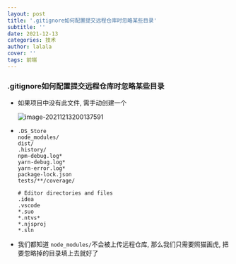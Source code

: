 ```yaml
---
layout: post
title: '.gitignore如何配置提交远程仓库时忽略某些目录'
subtitle: ''
date: 2021-12-13
categories: 技术
author: lalala
cover: ''
tags: 前端
---
```




### .gitignore如何配置提交远程仓库时忽略某些目录

* 如果项目中没有此文件, 需手动创建一个

  ![image-20211213200137591](https://cdn.jsdelivr.net/gh/wzc520pyfm/Picbed_PicGo@master/img/image-20211213200137591.png)

* ```
  .DS_Store
  node_modules/
  dist/
  .history/
  npm-debug.log*
  yarn-debug.log*
  yarn-error.log*
  package-lock.json
  tests/**/coverage/
  
  # Editor directories and files
  .idea
  .vscode
  *.suo
  *.ntvs*
  *.njsproj
  *.sln
  
  ```

* 我们都知道 `node_modules/`不会被上传远程仓库, 那么我们只需要照猫画虎, 把要忽略掉的目录填上去就好了